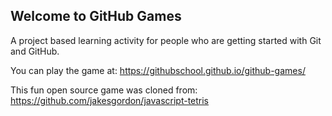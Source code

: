 ## Welcome to GitHub Games

A project based learning activity for people who are getting started with Git and GitHub.

You can play the game at: https://githubschool.github.io/github-games/



This fun open source game was cloned from: https://github.com/jakesgordon/javascript-tetris
